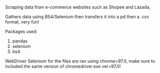 Scraping data from e-commerce websites such as Shopee and Lazada,

Gathers data using BS4/Selenium then transfers it into a pd then a .csv format, very fun!

Packages used:
1. pandas
2. selenium
3. bs4

WebDriver Selenium for the files are ran using chrome=97.0, make sure to included the same version of chromedriver.exe ver=97.0!
